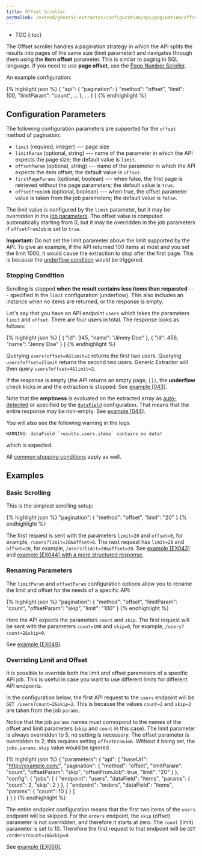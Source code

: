 ```yaml
---
title: Offset Scroller
permalink: /extend/generic-extractor/configuration/api/pagination/offset/
---
```


* TOC
{:toc}

The Offset scroller handles a pagination strategy in which the API splits the results into pages
of the same size (limit parameter) and navigates through them using the **item offset** parameter. This 
is similar to paging in SQL language. If you need to use **page offset**, use the 
[Page Number Scroller](/extend/generic-extractor/configuration/api/pagination/pagenum/).

An example configuration:

{% highlight json %}
{
    "api": {
        "pagination": {
            "method": "offset",
            "limit": 100,
            "limitParam": "count",
            ...
        },
        ...
    }
}
{% endhighlight %}

## Configuration Parameters
The following configuration parameters are supported for the `offset` method of pagination:

- `limit` (required, integer) --- page size
- `limitParam` (optional, string) --- name of the parameter in which the API expects the page size; the default value is `limit`.
- `offsetParam` (optional, string) --- name of the parameter in which the API expects the item offset; the default value is `offset`.
- `firstPageParams` (optional, boolean) --- when false, the first page is retrieved without the page parameters; the default value is `true`.
- `offsetFromJob` (optional, boolean) --- when true, the offset parameter value is taken from the job parameters; the default value is `false`.

The limit value is configured by the `limit` parameter, but it may be overridden in 
the [job parameters](/extend/generic-extractor/configuration/config/jobs/#request-parameters). The offset value is computed automatically starting from 0, but it may be overridden in the job parameters if `offsetFromJob` is set to `true`.

**Important:** Do not set the limit parameter above the limit supported by the API. To give an example, if the API returned 
100 items at most and you set the limit 1000, it would cause the extraction to stop after the first page. This is because the 
[underflow condition](/extend/generic-extractor/configuration/api/pagination/#stopping-strategy) would be triggered.

### Stopping Condition
Scrolling is stopped **when the result contains less items than requested**	 --- specified in the
`limit` configuration (underflow). This also includes an instance when no items are returned, or the 
response is empty.

Let's say that you have an API endpoint `users` which takes the parameters `limit` and `offset`. 
There are four users in total. The response looks as follows:

{% highlight json %}
[
    {
        "id": 345,
        "name": "Jimmy Doe"
    },
    {
        "id": 456,
        "name": "Jenny Doe"
    }
]
{% endhighlight %}

Querying `users?offset=0&limit=2` returns the first two users. Querying `users?offset=2limit` returns
the second two users. Generic Extractor will then query `users?offset=4&limit=2`. 

If the response is empty (the API returns an empty page, `[])`, the **underflow** check kicks in 
and the extraction is stopped. See [example [043]](https://github.com/keboola/generic-extractor/tree/master/doc/examples/043-paging-stop-underflow).

Note that the **emptiness** is evaluated on the extracted array as [auto-detected](/extend/generic-extractor/configuration/config/jobs/#data-field) or 
specified by the [`dataField`](/extend/generic-extractor/configuration/config/jobs/#data-field) configuration. 
That means that the entire response
may be non-empty. See [example [044]](https://github.com/keboola/generic-extractor/tree/master/doc/examples/044-paging-stop-underflow-struct).

You will also see the following warning in the logs:

    WARNING: dataField `results.users.items` contains no data!

which is expected.

All [common stopping conditions](/extend/generic-extractor/configuration/api/pagination/#stopping-strategy) apply as well.

## Examples

### Basic Scrolling
This is the simplest scrolling setup:

{% highlight json %}
"pagination": {
    "method": "offset",
    "limit": "20"
}
{% endhighlight %}

The first request is sent with the parameters `limit=20` and `offset=0`, for example, `/users?limit=20&offset=0`.
The next request has `limit=20` and `offset=20`, for example, `/users?limit=20&offset=20`.
See [example [EX043]](https://github.com/keboola/generic-extractor/tree/master/doc/examples/043-paging-stop-underflow) and
[example [EX044] with a more structured response](https://github.com/keboola/generic-extractor/tree/master/doc/examples/044-paging-stop-underflow-struct).

### Renaming Parameters
The `limitParam` and `offsetParam` configuration options allow you to rename the limit and 
offset for the needs of a specific API:

{% highlight json %}
"pagination": {
    "method": "offset",
    "limitParam": "count",
    "offsetParam": "skip",
    "limit": "100"
}
{% endhighlight %}

Here the API expects the parameters `count` and `skip`. The first request will be sent with the parameters `count=100` 
and `skip=0`, for example, `/users?count=2&skip=0`. 

See [example [EX049]](https://github.com/keboola/generic-extractor/tree/master/doc/examples/049-pagination-offset-rename).

### Overriding Limit and Offset
It is possible to override both the limit and offset parameters of a specific API job. 
This is useful in case you want to use different limits for different API endpoints.

In the configuration below, the first API request to the `users` endpoint will be
`GET /users?count=2&skip=2`. This is because the values `count=2` and `skip=2` are taken from the 
job `params`. 

Notice that the job `params` names must correspond to the names of the offset and limit parameters 
(`skip` and `count` in this case). The limit parameter is always overridden to 5, no setting is necessary. 
The offset parameter is overridden to 2; this requires setting `offsetFromJob`. 
Without it being set, the `jobs.params.skip` value would be ignored. 

{% highlight json %}
{
    "parameters": {
        "api": {
            "baseUrl": "http://example.com/",
            "pagination": {
                "method": "offset",
                "limitParam": "count",
                "offsetParam": "skip",
                "offsetFromJob": true,
                "limit": "20"
            }
        },
        "config": {
            "jobs": [
                {
                    "endpoint": "users",
                    "dataField": "items",
                    "params": {
                        "count": 2,
                        "skip": 2
                    }
                },
                {
                    "endpoint": "orders",
                    "dataField": "items",
                    "params": {
                        "count": 10
                    }
                }
            ]            
        }
    }
}
{% endhighlight %}

The entire endpoint configuration means that the first two items of the `users` endpoint will be skipped.
For the `orders` endpoint, the `skip` (offset) parameter is not overridden, and therefore it starts at zero.
The `count` (limit) parameter is set to 10. Therefore the first request to that endpoint will be
`GET /orders?count=10&skip=0`. 

See [example [EX050]](https://github.com/keboola/generic-extractor/tree/master/doc/examples/050-pagination-offset-override).
